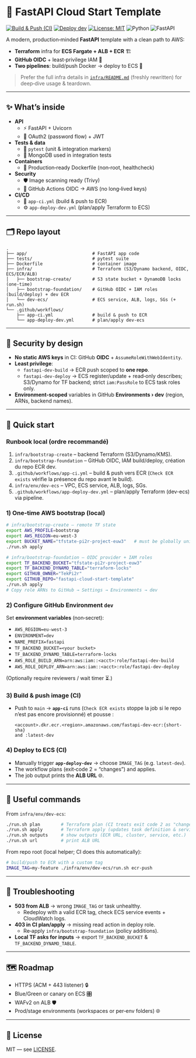 # 🚀 FastAPI Cloud Start Template

[![Build & Push (CI)](https://github.com/TekPi2r/fastapi-cloud-start-template/actions/workflows/app-ci.yml/badge.svg)](https://github.com/TekPi2r/fastapi-cloud-start-template/actions/workflows/app-ci.yml)
[![Deploy dev](https://github.com/TekPi2r/fastapi-cloud-start-template/actions/workflows/app-deploy-dev.yml/badge.svg)](https://github.com/TekPi2r/fastapi-cloud-start-template/actions/workflows/app-deploy-dev.yml)
[![License: MIT](https://img.shields.io/badge/License-MIT-yellow.svg)](LICENSE)
![Python](https://img.shields.io/badge/python-3.11-blue.svg)
![FastAPI](https://img.shields.io/badge/FastAPI-latest-green.svg)

A modern, production‑minded **FastAPI** template with a clean path to AWS:

- **Terraform** infra for **ECS Fargate + ALB + ECR** 🏗️
- **GitHub OIDC** + least‑privilege IAM 🔐
- **Two pipelines**: build/push Docker → deploy to ECS 🚢

> Prefer the full infra details in [`infra/README.md`](infra/README.md) (freshly rewritten) for deep‑dive usage & teardown.

---

## ✨ What’s inside

- **API**
  - ⚡ FastAPI + Uvicorn
  - 🔐 OAuth2 (password flow) + JWT
- **Tests & data**
  - 🧪 `pytest` (unit & integration markers)
  - 🍃 MongoDB used in integration tests
- **Containers**
  - 🐳 Production‑ready Dockerfile (non‑root, healthcheck)
- **Security**
  - 🛡️ Image scanning ready (Trivy)
  - 🔐 GitHub Actions OIDC → AWS (no long‑lived keys)
- **CI/CD**
  - 🤖 `app-ci.yml` (build & push to ECR)
  - ⚙️ `app-deploy-dev.yml` (plan/apply Terraform to ECS)

---

## 🗂️ Repo layout

```
.
├── app/                         # FastAPI app code
├── tests/                       # pytest suite
├── Dockerfile                   # container image
├── infra/                       # Terraform (S3/Dynamo backend, OIDC, ECS/ECR/ALB)
│   ├── bootstrap-create/        # S3 state bucket + DynamoDB locks (one‑time)
│   ├── bootstrap-foundation/    # GitHub OIDC + IAM roles (build/deploy) + dev ECR
│   └── dev-ecs/                 # ECS service, ALB, logs, SGs (+ run.sh)
└── .github/workflows/
    ├── app-ci.yml               # build & push to ECR
    └── app-deploy-dev.yml       # plan/apply dev-ecs
```

---

## 🔐 Security by design

- **No static AWS keys** in CI: GitHub **OIDC** + `AssumeRoleWithWebIdentity`.
- **Least privilege**:
  - `fastapi-dev-build` → ECR push scoped to **one repo**.
  - `fastapi-dev-deploy` → ECS register/update + read‑only describes; S3/Dynamo for TF backend; strict `iam:PassRole` to ECS task roles only.
- **Environment‑scoped** variables in GitHub **Environments › dev** (region, ARNs, backend names).

---

## 🚀 Quick start

### Runbook local (ordre recommandé)

1. `infra/bootstrap-create` – backend Terraform (S3/Dynamo/KMS).
2. `infra/bootstrap-foundation` – GitHub OIDC, IAM build/deploy, création du repo ECR dev.
3. `.github/workflows/app-ci.yml` – build & push vers ECR (`Check ECR exists` vérifie la présence du repo avant le build).
4. `infra/env/dev-ecs` – VPC, ECS service, ALB, logs, SGs.
5. `.github/workflows/app-deploy-dev.yml` – plan/apply Terraform (dev-ecs) via pipeline.

### 1) One-time AWS bootstrap (local)

```bash
# infra/bootstrap-create — remote TF state
export AWS_PROFILE=bootstrap
export AWS_REGION=eu-west-3
export BUCKET_NAME="tfstate-pi2r-project-euw3"   # must be globally unique
./run.sh apply

# infra/bootstrap-foundation — OIDC provider + IAM roles
export TF_BACKEND_BUCKET="tfstate-pi2r-project-euw3"
export TF_BACKEND_DYNAMO_TABLE="terraform-locks"
export GITHUB_OWNER="TekPi2r"
export GITHUB_REPO="fastapi-cloud-start-template"
./run.sh apply
# Copy role ARNs to GitHub → Settings → Environments → dev
```

### 2) Configure GitHub Environment `dev`

Set **environment variables** (non‑secret):

- `AWS_REGION=eu-west-3`
- `ENVIRONMENT=dev`
- `NAME_PREFIX=fastapi`
- `TF_BACKEND_BUCKET=<your bucket>`
- `TF_BACKEND_DYNAMO_TABLE=terraform-locks`
- `AWS_ROLE_BUILD_ARN=arn:aws:iam::<acct>:role/fastapi-dev-build`
- `AWS_ROLE_DEPLOY_ARN=arn:aws:iam::<acct>:role/fastapi-dev-deploy`

(Optionally require reviewers / wait timer ⏳.)

### 3) Build & push image (CI)

- Push to `main` → **`app-ci`** runs (`Check ECR exists` stoppe la job si le repo n’est pas encore provisionné) et pousse :
  ```
  <account>.dkr.ecr.<region>.amazonaws.com/fastapi-dev-ecr:{short-sha}
  and :latest-dev
  ```

### 4) Deploy to ECS (CI)

- Manually trigger **`app-deploy-dev`** → choose `IMAGE_TAG` (e.g. `latest-dev`).
- The workflow plans (exit‑code 2 = “changes”) and applies.
- The job output prints the **ALB URL** 🌐.

---

## 🔧 Useful commands

From `infra/env/dev-ecs`:

```bash
./run.sh plan        # Terraform plan (CI treats exit code 2 as "changes", ✅)
./run.sh apply       # Terraform apply (updates task definition & service)
./run.sh outputs     # show outputs (ECR URL, cluster, service, etc.)
./run.sh url         # print ALB URL
```

From repo root (local helper; CI does this automatically):

```bash
# build/push to ECR with a custom tag
IMAGE_TAG=my-feature ./infra/env/dev-ecs/run.sh ecr-push
```

---

## 🧰 Troubleshooting

- **503 from ALB** → wrong `IMAGE_TAG` or task unhealthy.
  - Redeploy with a valid ECR tag, check ECS service events + CloudWatch logs.
- **403 in CI plan/apply** → missing read action in deploy role.
  - Re‑apply `infra/bootstrap-foundation` (policy additions).
- **Local TF asks for inputs** → export `TF_BACKEND_BUCKET` & `TF_BACKEND_DYNAMO_TABLE`.

---

## 🗺️ Roadmap

- HTTPS (ACM + 443 listener) 🔒
- Blue/Green or canary on ECS 🎛️
- WAFv2 on ALB 🛡️
- Prod/stage environments (workspaces or per‑env folders) 🌐

---

## 📜 License

MIT — see [LICENSE](LICENSE).
